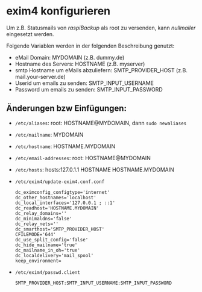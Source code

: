 # exim4 konfigurieren

Um z.B. Statusmails von *raspiBackup* als root zu versenden, kann *nullmailer* eingesetzt werden.

Folgende Variablen werden in der folgenden Beschreibung genutzt:

  - eMail Domain: MYDOMAIN (z.B. dummy.de)
  - Hostname des Servers: HOSTNAME (z.B. myserver)
  - smtp Hostname um eMails abzuliefern: SMTP_PROVIDER_HOST (z.B. mail.your-server.de)
  - Userid um emails zu senden: SMTP_INPUT_USERNAME
  - Password um emails zu senden: SMTP_INPUT_PASSWORD

## Änderungen bzw Einfügungen:

  - `/etc/aliases`: root: HOSTNAME@MYDOMAIN, dann `sudo newaliases`
  - `/etc/mailname`: MYDOMAIN
  - `/etc/hostname`: HOSTNAME.MYDOMAIN
  - `/etc/email-addresses`: root: HOSTNAME@MYDOMAIN
  - `/etc/hosts`: hosts:127.0.1.1 HOSTNAME HOSTNAME.MYDOMAIN
  - `/etc/exim4/update-exim4.conf.conf`

    ```
    dc_eximconfig_configtype='internet'
    dc_other_hostnames='localhost'
    dc_local_interfaces='127.0.0.1 ; ::1'
    dc_readhost='HOSTNAME.MYDOMAIN'
    dc_relay_domains=''
    dc_minimaldns='false'
    dc_relay_nets=''
    dc_smarthost='SMTP_PROVIDER_HOST'
    CFILEMODE='644'
    dc_use_split_config='false'
    dc_hide_mailname='true'
    dc_mailname_in_oh='true'
    dc_localdelivery='mail_spool'
    keep_environment=
    ```

  - `/etc/exim4/passwd.client`

    ```
    SMTP_PROVIDER_HOST:SMTP_INPUT_USERNAME:SMTP_INPUT_PASSWORD
    ```

[.status]: rft
[.source]: https://www.linux-tips-and-tricks.de/de/raspibackupcategoried/573-exim4-konfigurieren

